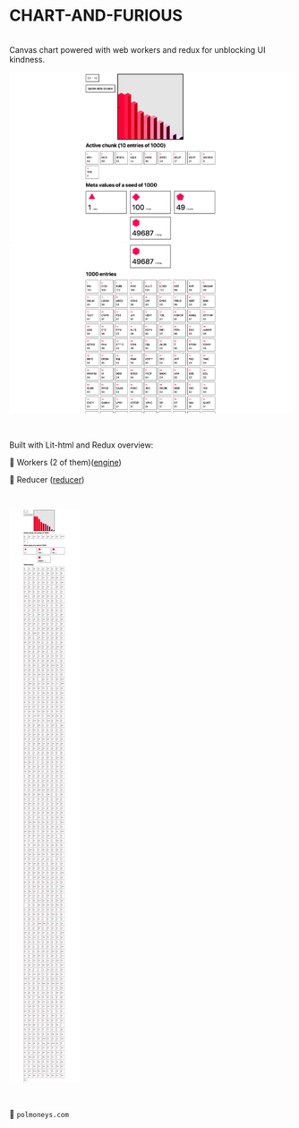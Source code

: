 # CHART-AND-FURIOUS  
<br/>
Canvas chart powered with web workers and redux for unblocking UI kindness. 
<br/>
  
![Screenshot](/screenshots/alpha.png?raw=true)
![Screenshot](/screenshots/beta.png?raw=true)

<br/>
 
Built with Lit-html and Redux overview:

🔫 Workers (2 of them)([engine](src/engine))

🔫 Reducer ([reducer](src/engine/reducer.js))


<br/>

![Screenshot](/screenshots/full.png?raw=true)

<br/>

 🔫 ```polmoneys.com``` 

